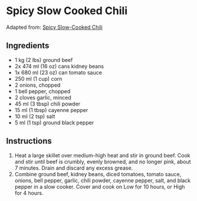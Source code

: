 # Spicy Slow Cooked Chili

Adapted from: [Spicy Slow-Cooked Chili](http://allrecipes.com/recipe/223390/spicy-slow-cooked-chili/)

## Ingredients
* 1 kg (2 lbs) ground beef
* 2x 474 ml (16 oz) cans kidney beans
* 1x 680 ml (23 oz) can tomato sauce
* 250 ml (1 cup) corn 
* 2 onions, chopped
* 1 bell pepper, chopped
* 2 cloves garlic, minced
* 45 ml (3 tbsp) chili powder
* 15 ml (1 tbsp) cayenne pepper
* 10 ml (2 tsp) salt
* 5 ml (1 tsp) ground black pepper

## Instructions
1. Heat a large skillet over medium-high heat and stir in ground beef. Cook and stir until beef is crumbly, evenly browned, and no longer pink, about 7 minutes. Drain and discard any excess grease.
2. Combine ground beef, kidney beans, diced tomatoes, tomato sauce, onions, bell pepper, garlic, chili powder, cayenne pepper, salt, and black pepper in a slow cooker. Cover and cook on Low for 10 hours, or High for 4 hours.
